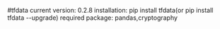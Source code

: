 #tfdata
current version: 0.2.8
installation:
pip install tfdata(or pip install tfdata --upgrade)
required package: pandas,cryptography
